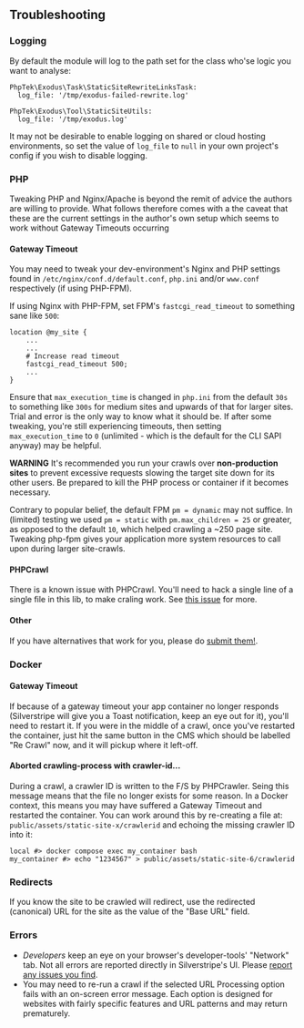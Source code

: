 ## Troubleshooting

### Logging

By default the module will log to the path set for the class who'se logic you want to analyse:

```
PhpTek\Exodus\Task\StaticSiteRewriteLinksTask:
  log_file: '/tmp/exodus-failed-rewrite.log'

PhpTek\Exodus\Tool\StaticSiteUtils:
  log_file: '/tmp/exodus.log'
```

It may not be desirable to enable logging on shared or cloud hosting environments, so set the value of `log_file` to `null` in your own project's config if you wish to disable logging.

### PHP

Tweaking PHP and Nginx/Apache is beyond the remit of advice the authors are willing to provide. What follows therefore comes with a the caveat that these are the current settings in the author's own setup which seems to work without Gateway Timeouts occurring

#### **Gateway Timeout**

You may need to tweak your dev-environment's Nginx and PHP settings found in `/etc/nginx/conf.d/default.conf`, `php.ini` and/or `www.conf` respectively (if using PHP-FPM).

If using Nginx with PHP-FPM, set FPM's `fastcgi_read_timeout` to something sane like `500`:

```
location @my_site {
    ...
    ...
    # Increase read timeout
    fastcgi_read_timeout 500;
    ...
}
```

Ensure that `max_execution_time` is changed in `php.ini` from the default `30s` to something like `300s` for medium sites and upwards of that for larger sites. Trial and error is the only way to know what it should be. If after some tweaking, you're still experiencing timeouts, then setting `max_execution_time` to `0` (unlimited - which is the default for the CLI SAPI anyway) may be helpful.

**WARNING** It's recommended you run your crawls over **non-production sites** to prevent excessive requests slowing the target site down for its other users. Be prepared to kill the PHP process or container if it becomes necessary.

Contrary to popular belief, the default FPM `pm = dynamic` may not suffice. In (limited) testing we used `pm = static` with `pm.max_children = 25` or greater, as opposed to the default `10`, which helped crawling a ~250 page site. Tweaking php-fpm gives your application more system resources to call upon during larger site-crawls.

#### **PHPCrawl**

There is a known issue with PHPCrawl. You'll need to hack a single line of a single file in this lib, to make craling work. See [this issue](https://github.com/phptek/silverstripe-exodus/issues/17) for more.

#### **Other**

If you have alternatives that work for you, please do [submit them!](https://github.com/phptek/silverstripe-exodus/issues).

### Docker

#### Gateway Timeout

If because of a gateway timeout your app container no longer responds (Silverstripe will give you a Toast notification, keep an eye out for it), you'll need to restart it. If you were in the middle of a crawl, once you've restarted the container, just hit the same button in the CMS which should be labelled "Re Crawl" now, and it will pickup where it left-off.

#### Aborted crawling-process with crawler-id...

During a crawl, a crawler ID is written to the F/S by PHPCrawler. Seing this message means that the file no longer exists for some reason. In a Docker context, this means you may have suffered a Gateway Timeout and restarted the container. You can work around this by re-creating a file at: `public/assets/static-site-x/crawlerid` and echoing the missing crawler ID into it:

```
local #> docker compose exec my_container bash
my_container #> echo "1234567" > public/assets/static-site-6/crawlerid
```

### Redirects

If you know the site to be crawled will redirect, use the redirected (canonical) URL for the site as the value of the "Base URL" field.

### Errors

* _Developers_ keep an eye on your browser's developer-tools' "Network" tab. Not all errors are reported directly in Silverstripe's UI. Please [report any issues you find](https://github.com/phptek/silverstripe-exodus/issues).  
* You may need to re-run a crawl if the selected URL Processing option fails with an on-screen error message. Each option is designed for websites with fairly specific features and URL patterns and may return prematurely.
